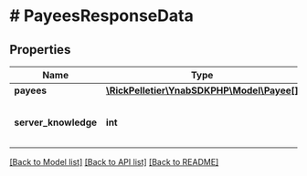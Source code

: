 # # PayeesResponseData

## Properties

Name | Type | Description | Notes
------------ | ------------- | ------------- | -------------
**payees** | [**\RickPelletier\YnabSDKPHP\Model\Payee[]**](Payee.md) |  |
**server_knowledge** | **int** | The knowledge of the server |

[[Back to Model list]](../../README.md#models) [[Back to API list]](../../README.md#endpoints) [[Back to README]](../../README.md)

